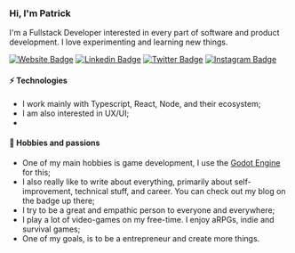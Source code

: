 ### Hi, I'm Patrick

I'm a Fullstack Developer interested in every part of software and product development. I love experimenting and learning new things.

[![Website Badge](https://img.shields.io/badge/website_and_blog-542c85?style=for-the-badge&logo=gatsby&logoColor=white&link=https://patrickpassarella.com/)](https://patrickpassarella.com)
[![Linkedin Badge](https://img.shields.io/badge/patrick_passarella-blue?style=for-the-badge&logo=Linkedin&logoColor=white&link=https://www.linkedin.com/in/patrick-passarella/?locale=en_US)](https://www.linkedin.com/in/patrick-passarella/?locale=en_US)
[![Twitter Badge](https://img.shields.io/badge/@p__passarella-1DA1F2?style=for-the-badge&logo=twitter&logoColor=white&link=https://twitter.com/p_passarella)](https://twitter.com/p_passarella)
[![Instagram Badge](https://img.shields.io/badge/@patrick__passarella-C13584?style=for-the-badge&logo=instagram&logoColor=white&link=https://www.instagram.com/patrick_passarella/)](https://www.instagram.com/patrick_passarella/)

#### ⚡ Technologies
- I work mainly with Typescript, React, Node, and their ecosystem;
- I am also interested in UX/UI;
- 

#### 🖤 Hobbies and passions
- One of my main hobbies is game development, I use the [Godot Engine](https://github.com/godotengine/godot) for this;
- I also really like to write about everything, primarily about self-improvement, technical stuff, and career. You can check out my blog on the badge up there;
- I try to be a great and empathic person to everyone and everywhere;
- I play a lot of video-games on my free-time. I enjoy aRPGs, indie and survival games;
- One of my goals, is to be a entrepreneur and create more things.
